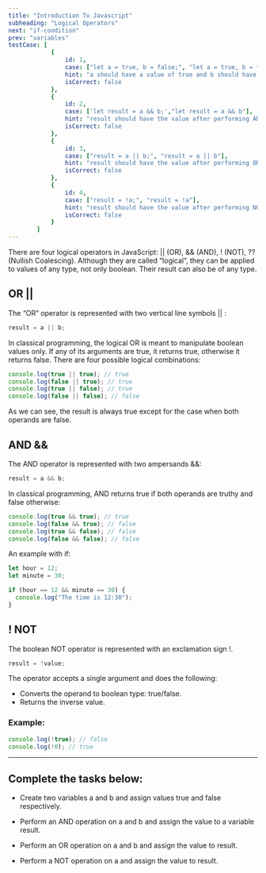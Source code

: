 ```yaml
---
title: "Introduction To Javascript"
subheading: "Logical Operators"
next: "if-condition"
prev: "variables"
testCase: [
			{
				id: 1,
				case: ["let a = true, b = false;", "let a = true, b = false"],
				hint: "a should have a value of true and b should have a value of false",
				isCorrect: false
			},
			{
				id: 2,
				case: ['let result = a && b;',"let result = a && b"],
				hint: "result should have the value after performing AND on a and b",
				isCorrect: false
			},
			{
				id: 3,
				case: ["result = a || b;", "result = a || b"],
				hint: "result should have the value after performing OR on a and b",
				isCorrect: false
			},
			{
				id: 4,
				case: ["result = !a;", "result = !a"],
				hint: "result should have the value after performing NOT on a",
				isCorrect: false
			}
		]
---
```


There are four logical operators in JavaScript: || (OR), && (AND), ! (NOT), ?? (Nullish Coalescing).
Although they are called “logical”, they can be applied to values of any type, not only boolean. Their result can also be of any type.

## OR ||

The “OR” operator is represented with two vertical line symbols || :

```javascript
result = a || b;
```

In classical programming, the logical OR is meant to manipulate boolean values only. If any of its arguments are true, it returns true, otherwise it returns false.
There are four possible logical combinations:

```javascript
console.log(true || true); // true
console.log(false || true); // true
console.log(true || false); // true
console.log(false || false); // false
```

As we can see, the result is always true except for the case when both operands are false.

## AND &&

The AND operator is represented with two ampersands &&:

```javascript
result = a && b;
```

In classical programming, AND returns true if both operands are truthy and false otherwise:

```javascript
console.log(true && true); // true
console.log(false && true); // false
console.log(true && false); // false
console.log(false && false); // false
```

An example with if:

```javascript
let hour = 12;
let minute = 30;

if (hour == 12 && minute == 30) {
  console.log("The time is 12:30");
}
```

## ! NOT

The boolean NOT operator is represented with an exclamation sign !.

```javascript
result = !value;
```

The operator accepts a single argument and does the following:

- Converts the operand to boolean type: true/false.
- Returns the inverse value.

### Example:

```javascript
console.log(!true); // false
console.log(!0); // true
```

---

## Complete the tasks below:

- Create two variables a and b and assign values true and false respectively.

- Perform an AND operation on a and b and assign the value to a variable result.

- Perform an OR operation on a and b and assign the value to result.

- Perform a NOT operation on a and assign the value to result.
